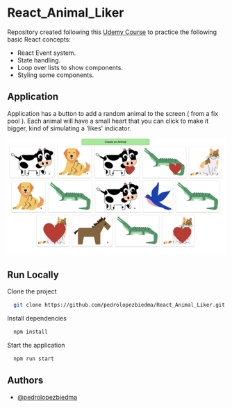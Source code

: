 # React_Animal_Liker

Repository created following this [Udemy Course](https://www.udemy.com/course/react-redux/) to practice the following basic React concepts:

- React Event system.
- State handling.
- Loop over lists to show components.
- Styling some components.

## Application

Application has a button to add a random animal to the screen ( from a fix pool ). Each animal will have a small heart that you can click to make it bigger, kind of simulating a 'likes' indicator.

![Screenshot](src/utils/Animal_Liker.png)

## Run Locally

Clone the project

```bash
  git clone https://github.com/pedrolopezbiedma/React_Animal_Liker.git
```

Install dependencies

```bash
  npm install
```

Start the application

```bash
  npm run start
```

## Authors

- [@pedrolopezbiedma](https://github.com/pedrolopezbiedma)
